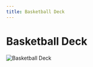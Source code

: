 ```yaml
---
title: Basketball Deck
---
```

# Basketball Deck
![Basketball Deck](https://lwflouisa.github.io/WeirdSearch/images/beachtrip/20211024_172307.jpg)

